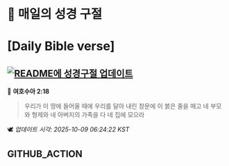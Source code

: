 # 🙏 매일의 성경 구절
# [Daily Bible verse]
## [![README에 성경구절 업데이트](https://github.com/DONGSUKA/first_test/actions/workflows/update-readme-bible.yml/badge.svg)](https://github.com/DONGSUKA/first_test/actions/workflows/update-readme-bible.yml)
<!-- START_BIBLE_VERSE -->
📖 **여호수아 2:18**
> 우리가 이 땅에 들어올 때에 우리를 달아 내린 창문에 이 붉은 줄을 매고 네 부모와 형제와 네 아버지의 가족을 다 네 집에 모으라

🕊️ _업데이트 시각: 2025-10-09 06:24:22 KST_
  <!-- END_BIBLE_VERSE -->
## GITHUB_ACTION
